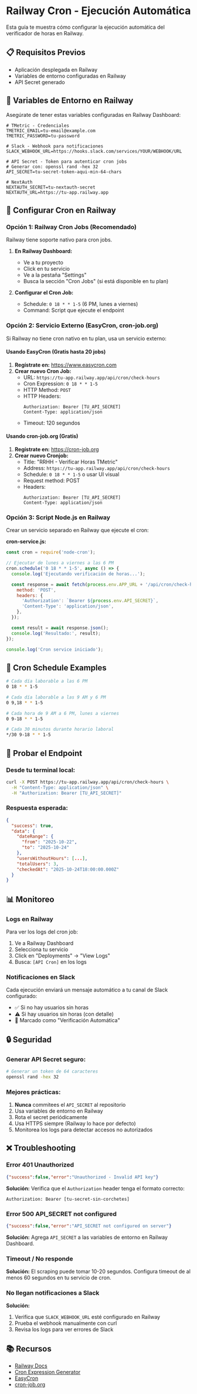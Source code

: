 # Railway Cron - Ejecución Automática

Esta guía te muestra cómo configurar la ejecución automática del verificador de horas en Railway.

## 📋 Requisitos Previos

- Aplicación desplegada en Railway
- Variables de entorno configuradas en Railway
- API Secret generado

## 🔑 Variables de Entorno en Railway

Asegúrate de tener estas variables configuradas en Railway Dashboard:

```env
# TMetric - Credenciales
TMETRIC_EMAIL=tu-email@example.com
TMETRIC_PASSWORD=tu-password

# Slack - Webhook para notificaciones
SLACK_WEBHOOK_URL=https://hooks.slack.com/services/YOUR/WEBHOOK/URL

# API Secret - Token para autenticar cron jobs
# Generar con: openssl rand -hex 32
API_SECRET=tu-secret-token-aqui-min-64-chars

# NextAuth
NEXTAUTH_SECRET=tu-nextauth-secret
NEXTAUTH_URL=https://tu-app.railway.app
```

## 🚀 Configurar Cron en Railway

### Opción 1: Railway Cron Jobs (Recomendado)

Railway tiene soporte nativo para cron jobs.

1. **En Railway Dashboard:**
   - Ve a tu proyecto
   - Click en tu servicio
   - Ve a la pestaña "Settings"
   - Busca la sección "Cron Jobs" (si está disponible en tu plan)

2. **Configurar el Cron Job:**
   - Schedule: `0 18 * * 1-5` (6 PM, lunes a viernes)
   - Command: Script que ejecute el endpoint

### Opción 2: Servicio Externo (EasyCron, cron-job.org)

Si Railway no tiene cron nativo en tu plan, usa un servicio externo:

#### Usando EasyCron (Gratis hasta 20 jobs)

1. **Regístrate en:** https://www.easycron.com
2. **Crear nuevo Cron Job:**
   - URL: `https://tu-app.railway.app/api/cron/check-hours`
   - Cron Expression: `0 18 * * 1-5`
   - HTTP Method: `POST`
   - HTTP Headers:
     ```
     Authorization: Bearer [TU_API_SECRET]
     Content-Type: application/json
     ```
   - Timeout: 120 segundos

#### Usando cron-job.org (Gratis)

1. **Regístrate en:** https://cron-job.org
2. **Crear nuevo Cronjob:**
   - Title: "RRHH - Verificar Horas TMetric"
   - Address: `https://tu-app.railway.app/api/cron/check-hours`
   - Schedule: `0 18 * * 1-5` o usar UI visual
   - Request method: POST
   - Headers:
     ```
     Authorization: Bearer [TU_API_SECRET]
     Content-Type: application/json
     ```

### Opción 3: Script Node.js en Railway

Crear un servicio separado en Railway que ejecute el cron:

**cron-service.js:**
```javascript
const cron = require('node-cron');

// Ejecutar de lunes a viernes a las 6 PM
cron.schedule('0 18 * * 1-5', async () => {
  console.log('Ejecutando verificación de horas...');

  const response = await fetch(process.env.APP_URL + '/api/cron/check-hours', {
    method: 'POST',
    headers: {
      'Authorization': `Bearer ${process.env.API_SECRET}`,
      'Content-Type': 'application/json',
    },
  });

  const result = await response.json();
  console.log('Resultado:', result);
});

console.log('Cron service iniciado');
```

## 📅 Cron Schedule Examples

```bash
# Cada día laborable a las 6 PM
0 18 * * 1-5

# Cada día laborable a las 9 AM y 6 PM
0 9,18 * * 1-5

# Cada hora de 9 AM a 6 PM, lunes a viernes
0 9-18 * * 1-5

# Cada 30 minutos durante horario laboral
*/30 9-18 * * 1-5
```

## 🧪 Probar el Endpoint

### Desde tu terminal local:

```bash
curl -X POST https://tu-app.railway.app/api/cron/check-hours \
  -H "Content-Type: application/json" \
  -H "Authorization: Bearer [TU_API_SECRET]"
```

### Respuesta esperada:

```json
{
  "success": true,
  "data": {
    "dateRange": {
      "from": "2025-10-22",
      "to": "2025-10-24"
    },
    "usersWithoutHours": [...],
    "totalUsers": 3,
    "checkedAt": "2025-10-24T18:00:00.000Z"
  }
}
```

## 📊 Monitoreo

### Logs en Railway

Para ver los logs del cron job:
1. Ve a Railway Dashboard
2. Selecciona tu servicio
3. Click en "Deployments" → "View Logs"
4. Busca: `[API Cron]` en los logs

### Notificaciones en Slack

Cada ejecución enviará un mensaje automático a tu canal de Slack configurado:
- ✅ Si no hay usuarios sin horas
- ⚠️ Si hay usuarios sin horas (con detalle)
- 🤖 Marcado como "Verificación Automática"

## 🔒 Seguridad

### Generar API Secret seguro:

```bash
# Generar un token de 64 caracteres
openssl rand -hex 32
```

### Mejores prácticas:

1. **Nunca** commitees el `API_SECRET` al repositorio
2. Usa variables de entorno en Railway
3. Rota el secret periódicamente
4. Usa HTTPS siempre (Railway lo hace por defecto)
5. Monitorea los logs para detectar accesos no autorizados

## ❌ Troubleshooting

### Error 401 Unauthorized

```json
{"success":false,"error":"Unauthorized - Invalid API key"}
```

**Solución:** Verifica que el `Authorization` header tenga el formato correcto:
```
Authorization: Bearer [tu-secret-sin-corchetes]
```

### Error 500 API_SECRET not configured

```json
{"success":false,"error":"API_SECRET not configured on server"}
```

**Solución:** Agrega `API_SECRET` a las variables de entorno en Railway Dashboard.

### Timeout / No responde

**Solución:** El scraping puede tomar 10-20 segundos. Configura timeout de al menos 60 segundos en tu servicio de cron.

### No llegan notificaciones a Slack

**Solución:**
1. Verifica que `SLACK_WEBHOOK_URL` esté configurado en Railway
2. Prueba el webhook manualmente con curl
3. Revisa los logs para ver errores de Slack

## 📚 Recursos

- [Railway Docs](https://docs.railway.app)
- [Cron Expression Generator](https://crontab.guru)
- [EasyCron](https://www.easycron.com)
- [cron-job.org](https://cron-job.org)
